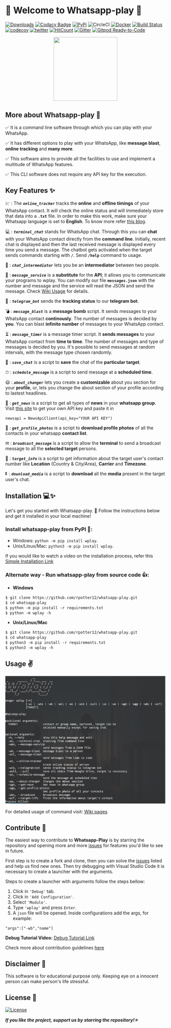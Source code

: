# 🎉 Welcome to Whatsapp-play 🎉
          
[![Downloads](https://pepy.tech/badge/wplay)](https://pepy.tech/project/wplay) [![Codacy Badge](https://api.codacy.com/project/badge/Grade/749acf4cad424fbeb96a412963aa83ea)](https://app.codacy.com/app/rpotter12/whatsapp-play?utm_source=github.com&utm_medium=referral&utm_content=rpotter12/whatsapp-play&utm_campaign=Badge_Grade_Settings) [![PyPi](https://img.shields.io/pypi/v/wplay)](https://pypi.org/project/wplay/) ![CircleCI](https://circleci.com/gh/rpotter12/whatsapp-play/tree/master.svg?style=svg&circle-token=2b67dd21e60a01fdd36a670629574479aeb2f5c4) [![Docker](https://img.shields.io/docker/cloud/build/rpotter12/whatsapp-play)](https://hub.docker.com/repository/docker/rpotter12/whatsapp-play/general) [![Build Status](https://travis-ci.org/rpotter12/whatsapp-play.svg?branch=master)](https://travis-ci.org/rpotter12/whatsapp-play) [![codecov](https://codecov.io/gh/rpotter12/whatsapp-play/branch/master/graph/badge.svg)](https://codecov.io/gh/rpotter12/whatsapp-play) [![twitter](https://img.shields.io/twitter/url/https/github.com/rpotter12/whatsapp-play.svg?style=social)](https://twitter.com/rpotter121998) [![HitCount](http://hits.dwyl.io/rpotter12/whatsapp-play.svg)](http://hits.dwyl.io/rpotter12/whatsapp-play) [![Gitter](https://badges.gitter.im/whatsapp-play/community.svg)](https://gitter.im/whatsapp-play/community?utm_source=badge&utm_medium=badge&utm_campaign=pr-badge) [![Gitpod Ready-to-Code](https://img.shields.io/badge/Gitpod-Ready--to--Code-blue?logo=gitpod)](https://gitpod.io/#https://github.com/rpotter12/whatsapp-play)

<p align="center">
  <img src="images/logo.png" style="height:200px; width:200px">
</p>
 
## More about Whatsapp-play 🤔

  ✅ It is a command line software through which you can play with your WhatsApp.

  ✅ It has different options to play with your WhatsApp, like **message blast**, **online tracking** and **many more**. 

  ✅ This software aims to provide all the facilities to use and implement a multitude of WhatsApp features. 

  ✅ This CLI software does not require any API key for the execution. 


## Key Features ✨

  💹 : The ***`online_tracker`*** tracks the **online** and **offline timings** of your WhatsApp contact. It will check the online status and will immediately store that data into a **`.txt`** file. In order to make this work, make sure your Whatsapp language is set to **English**. To know more refer [this blog](https://github.com/rpotter12/rpotter12.github.io/blob/master/blogs/blog3-tracking-26-07-2019.md).

  💻 : ***`terminal_chat`*** stands for WhatsApp chat. Through this you can **chat** with your WhatsApp contact directly from the **command line**. Initially, recent chat is displayed and then the last received message is displayed every time you send a message. The chatbot gets activated when the target sends commands starting with **`/`**. Send **`/help`** command to usage.

  🔗 : ***`chat_intermediator`*** lets you be an **intermediator** between two people.

  🧾 : ***`message_service`*** is a **substitute** for the **API**; it allows you to communicate your programs to wplay. You can modify our   file **`messages.json`** with the number and message and the service will read the JSON and send the message. Check [Wiki Usage](https://github.com/rpotter12/whatsapp-play/wiki/Usage#whatsapp-service) for details.

  🤖 : ***`telegram_bot`*** sends the **tracking status** to our **telegram bot**.

  💣 : ***`message_blast`*** is a **message bomb** script. It sends messages to your WhatsApp contact **continously**. The number of messages is decided by **you**. You can blast **infinite number** of messages to your WhatsApp contact.

  ⏳ : ***`message_timer`*** is a message timer script. It **sends messages** to your WhatsApp contact from **time to time**. The number of messages and type of messages is decided by you. It's possible to send messages at random intervals, with the message type chosen randomly.

  📑 : ***`save_chat`*** is a script to **save** the chat of the **particular target**.

  ⏱ : ***`schedule_message`*** is a script to send message at a **scheduled time**.

  😃 : ***`about_changer`*** lets you create a **customizable** about you section for your **profile**, or, lets you change the about section of your profile according to lastest headlines.

  📰 : ***`get_news`*** is a script to get all types of **news** in your **whatsapp group**. Visit [this site](https://newsapi.org/) to get your own API key and paste it in 
  ```
  newsapi = NewsApiClient(api_key="YOUR API KEY")
  ```

  📸 : ***`get_profile_photos`*** is a script to **download profile photos** of all the contacts in your whatsapp **contact list**.

  ✉ : ***`broadcast_message`*** is a script to allow the **terminal** to send a broadcast message to all the **selected target** persons.

  🎯 : ***`target_info`*** is a script to get information about the target user's contact number like **Location** (Country & City/Area), **Carrier** and **Timezone**.

  ⏬ : ***`download_media`*** is a script to **download** all the **media** present in the target user's chat.



## Installation 💻✨

Let's get you started with Whatsapp-play. 🎊 Follow the instructions below and get it installed in your local machine!
### Install whatsapp-play from PyPI 🔧:
* Windows: `python -m pip install wplay`.
* Unix/Linux/Mac: `python3 -m pip install wplay`.

If you would like to watch a video on the installation process, refer this [Simple Installation Link](https://youtu.be/HS6ksu6rCxQ)

### Alternate way - Run whatsapp-play from source code 👍: 
* **Windows**
```
$ git clone https://github.com/rpotter12/whatsapp-play.git
$ cd whatsapp-play
$ python -m pip install -r requirements.txt
$ python -m wplay -h
```

* **Unix/Linux/Mac**
```
$ git clone https://github.com/rpotter12/whatsapp-play.git
$ cd whatsapp-play
$ python3 -m pip install -r requirements.txt
$ python3 -m wplay -h
```


## Usage ✌
<img src="images/usage.png">

For detailed usage of command visit: [Wiki pages](https://github.com/rpotter12/whatsapp-play/wiki/Usage)


## Contribute 💪

The easiest way to contribute to **Whatsapp-Play** is by starring the repository and opening more and more [issues](https://github.com/rpotter12/whatsapp-play/issues) for features you'd like to see in future. 

First step is to create a fork and clone, then you can solve the [issues](https://github.com/rpotter12/whatsapp-play/issues) listed and help us find new ones. Then try debugging with Visual Studio Code it is necessary to create a launcher with the arguments. 

Steps to create a launcher with arguments follow the steps bellow: 
1. Click in `'Debug'` tab.
2. Click in `'Add Configuration'`.
3. Select `'Module'`.
4. Type `'wplay'` and press `Enter`.
5. A `json` file will be opened. Inside configurations add the args, for example:
``` 
"args":["-wb","name"] 
```

**Debug Tutorial Video:** [Debug Tutorial Link](https://youtu.be/NyJgUGvyWnY)

Check more about contribution guidelines [here](https://www.github.com/rpotter12/whatsapp-play/CONTRIBUTION.md)


## Disclaimer 🧾
This software is for educational purpose only. Keeping eye on a innocent person can make person's life stressful.


## License 🤝
[![License](https://img.shields.io/github/license/rpotter12/whatsapp-play.svg)](https://github.com/rpotter12/whatsapp-play/blob/master/README.md)

 ***If you like the project, support us by starring the repository!⭐*** 

